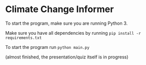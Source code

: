 # Climate Change Informer
To start the program, make sure you are running Python 3.

Make sure you have all dependencies by running `pip install -r requirements.txt`

To start the program run `python main.py`

(almost finished, the presentation/quiz itself is in progress)